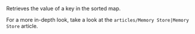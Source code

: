 Retrieves the value of a key in the sorted map.

For a more in-depth look, take a look at the `articles/Memory Store|Memory Store` article.